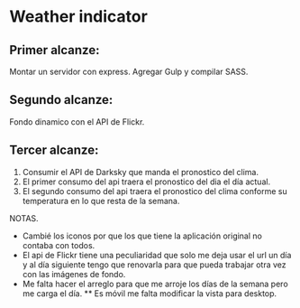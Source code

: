 # Weather indicator

## Primer alcanze:

Montar un servidor con express.
Agregar Gulp y compilar SASS.

## Segundo alcanze:

Fondo dinamico con el API de Flickr.

## Tercer alcanze:

1. Consumir el API de Darksky que manda el pronostico del clima.
2. El primer consumo del api traera el pronostico del dia el día actual.
3. El segundo consumo del api traera el pronostico del clima conforme su temperatura en lo que resta de la semana.

NOTAS.
* Cambié los iconos por que los que tiene la aplicación original no contaba con todos.
* El api de Flickr tiene una peculiaridad que solo me deja usar el url un día y al día siguiente tengo que renovarla para que pueda trabajar otra vez con las imágenes de fondo.
* Me falta hacer el arreglo para que me arroje los días de la semana pero me carga el día.
** Es móvil me falta modificar la vista para desktop.
